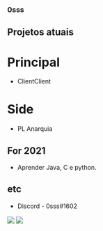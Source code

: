 ### 0sss
 ## Projetos atuais
  # Principal
   * ClientClient
  # Side
   * PL Anarquia
 ## For 2021
 * Aprender Java, C e python.
 ## etc
 - Discord - 0sss#1602
<img align="center" src="https://github-readme-stats.vercel.app/api/?username=0ssss&theme=dark&count_private=true" />
<img align="center" src="https://github-readme-stats.vercel.app/api/top-langs/?username=0ssss&layout=compact)" />

